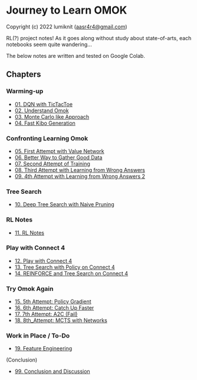 # Journey to Learn OMOK

Copyright (c) 2022 lumiknit (aasr4r4@gmail.com)

RL(?) project notes!
As it goes along without study about state-of-arts,
each notebooks seem quite wandering...

The below notes are written and tested on Google Colab.

## Chapters

### Warming-up

- [01. DQN with TicTacToe](01_dqn_with_tictactoe.ipynb)
- [02. Understand Omok](02_understand_omok.ipynb)
- [03. Monte Carlo like Approach](03_monte_carlo_like_approach.ipynb)
- [04. Fast Kibo Generation](04_fast_kibo_generation.ipynb)

### Confronting Learning Omok

- [05. First Attempt with Value Network](05_first_attempt_with_value_network.ipynb)
- [06. Better Way to Gather Good Data](06_better_way_to_gather_good_data.ipynb)
- [07. Second Attempt of Training](07_second_attempt_of_training.ipynb)
- [08. Third Attempt with Learning from Wrong Answers](08_third_attempt_with_learning_from_wrong_answers.ipynb)
- [09. 4th Attempt with Learning from Wrong Answers 2](09_4th_attempt_with_learning_from_wrong_answers_2.ipynb)

### Tree Search

- [10. Deep Tree Search with Naive Pruning](10_deep_tree_search_with_naive_pruning.ipynb)

### RL Notes
- [11. RL Notes](11_rl_notes.ipynb)

### Play with Connect 4

- [12. Play with Connect 4](12_play_with_connect_4.ipynb)
- [13. Tree Search with Policy on Connect 4](13_tree_search_with_policy_on_connect_4.ipynb)
- [14. REINFORCE and Tree Search on Connect 4](14_reinforce_and_tree_search_on_connect_4.ipynb)

### Try Omok Again

- [15. 5th Attempt: Policy Gradient](15_5th_attempt_policy_gradient_and_omok.ipynb)
- [16. 6th Attempt: Catch Up Faster](16_6th_attempt_catch_up_faster.ipynb)
- [17. 7th Attempt: A2C (Fail)](17_7th_attempt_a2c.ipynb)
- [18. 8th_Attempt: MCTS with Networks](18_8th_attempt_MCTS_with_networks.ipynb)

### Work in Place / To-Do

- [19. Feature Engineering](19_feature_engineering.ipynb)

(Conclusion)
- [99. Conclusion and Discussion](99_conclusion_and_discussion.ipynb)
